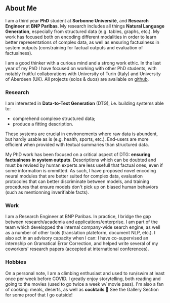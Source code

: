 
## About Me


I am a third year **PhD** student at **Sorbonne Université**, and **Research Engineer** at **BNP Paribas**. My research includes all things **Natural Language Generation**, especially from structured data (e.g. tables, graphs, etc.). My work has focused both on encoding different modalities in order to learn better representations of complex data, as well as ensuring factualness in system outputs (constraining for factual outputs and evaluation of factualness).

I am a good thinker with a curious mind and a strong work ethic. In the last year of my PhD I have focused on working with other PhD students, with notably fruitful collaborations with University of Turin (Italy) and University of Aberdeen (UK). All projects (solos \& duos) are available on [github][1].


### Research

I am interested in **Data-to-Text Generation** (DTG), i.e. building systems able to:
 - comprehend complexe structured data; 
 - produce a fitting description. 

These systems are crucial in environements where raw data is abundent, but hardly usable as is (e.g. health, sports, etc.). End-users are more efficient when provided with textual summaries than structured data.

My PhD work has been focused on a critical aspect of DTG: **ensuring factualness in system outputs**. Descriptions which can be doubted and must be revised by human experts are less usefull that factual ones, even if some information is ommitted. As such, I have proposed novel encoding neural modules that are better suited for complex data, evaluation protocoles that can better discriminate between models, and training procedures that ensure models don't pick up on biased human behaviors (such as mentionning inverifiable facts).

### Work

I am a Research Engineer at BNP Paribas. In practice, I bridge the gap between research/academia and applications/enterprise. I am part of the team which developped the internal company-wide search engine, as well as a number of other tools (translation plateform, document NLP, etc.). I also act in an advisory capacity when I can: I have co-supervised an internship on Gramatical Error Correction, and helped write several of my coworkers' research papers (accepted at international conferences).

### Hobbies

On a personal note, I am a climbing enthusiast and used to run/swim at least once per week before COVID. I greatly enjoy storytelling, both reading and going to the movies (used to go twice a week w/ movie pass). I'm also a fan of cooking: meals, deserts, as well as **cocktails** :tropical_drink: See the Gallery Section for some proof that I go outside!

[1]: https://github.com/KaijuML